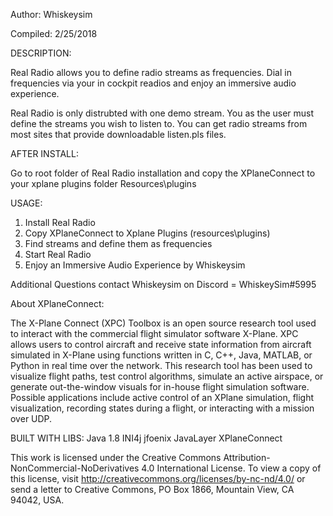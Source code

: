 Author: Whiskeysim

Compiled: 2/25/2018

DESCRIPTION:

Real Radio allows you to define radio streams as frequencies. Dial in 
frequencies via your in cockpit readios and enjoy an immersive audio
experience.

Real Radio is only distrubted with one demo stream. You as the user
must define the streams you wish to listen to. You can get radio
streams from most sites that provide downloadable listen.pls files.


AFTER INSTALL:

Go to root folder of Real Radio installation and copy the XPlaneConnect to 
your xplane plugins folder Resources\plugins

USAGE:

1. Install Real Radio
2. Copy XPlaneConnect to Xplane Plugins (resources\plugins\)
3. Find streams and define them as frequencies
4. Start Real Radio
5. Enjoy an Immersive Audio Experience by Whiskeysim

Additional Questions contact Whiskeysim on Discord = WhiskeySim#5995


About XPlaneConnect:

The X-Plane Connect (XPC) Toolbox is an open source research tool used to
interact with the commercial flight simulator software X-Plane. XPC allows users
to control aircraft and receive state information from aircraft simulated in
X-Plane using functions written in C, C++, Java, MATLAB, or Python in real time over the
network. This research tool has been used to visualize flight paths, test control
algorithms, simulate an active airspace, or generate out-the-window visuals for
in-house flight simulation software. Possible applications include active control
of an XPlane simulation, flight visualization, recording states during a flight,
or interacting with a mission over UDP.

BUILT WITH LIBS:
Java 1.8
INI4j
jfoenix
JavaLayer
XPlaneConnect

This work is licensed under the Creative Commons Attribution-NonCommercial-NoDerivatives 
4.0 International License. To view a copy of this license, visit 
http://creativecommons.org/licenses/by-nc-nd/4.0/ or send a letter to Creative Commons, 
PO Box 1866, Mountain View, CA 94042, USA.


